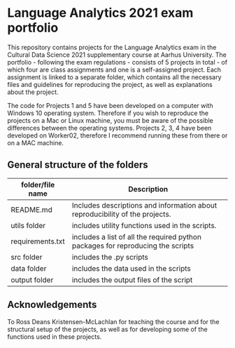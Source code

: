 # Language Analytics 2021 exam portfolio
This repository contains projects for the Language Analytics exam in the Cultural Data Science 2021 supplementary course at Aarhus University.
The portfolio - following the exam regulations - consists of 5 projects in total - of which four are class assignments and one is a self-assigned project. Each assignment is linked to a separate folder, which contains all the necessary files and guidelines for reproducing the project, as well as explanations about the project.

The code for Projects 1 and 5 have been developed on a computer with Windows 10 operating system. Therefore if you wish to reproduce the projects on a Mac or Linux machine, you must be aware of the possible differences between the operating systems. Projects 2, 3, 4 have been developed on Worker02, therefore I recommend running these from there or on a MAC machine.

## General structure of the folders

| folder/file name      | Description |
| ----------- | ----------- |
| README.md      | Includes descriptions and information about reproducibility of the projects. |
| utils folder | includes utility functions used in the scripts. |
| requirements.txt | includes a list of all the required python packages for reproducing the scripts |
| src folder   | includes the .py scripts       |
| data folder | includes the data used in the scripts|
| output folder | includes the output files of the script|

## Acknowledgements
To Ross Deans Kristensen-McLachlan for teaching the course and for the structural setup of the projects, as well as for developing some of the functions used in these projects.

